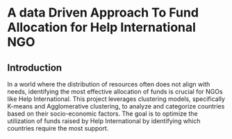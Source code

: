 # A data Driven Approach To Fund Allocation for Help International NGO

## Introduction
In a world where the distribution of resources often does not align with needs, identifying the most effective allocation of funds is crucial for NGOs like Help International. This project leverages clustering models, specifically K-means and Agglomerative clustering, to analyze and categorize countries based on their socio-economic factors. The goal is to optimize the utilization of funds raised by Help International by identifying which countries require the most support.

